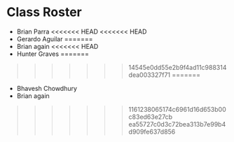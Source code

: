 # Class Roster
- Brian Parra
<<<<<<< HEAD
<<<<<<< HEAD
- Gerardo Aguilar
=======
- Brian again
<<<<<<< HEAD
- Hunter Graves
=======
>>>>>>> 14545e0dd55e2b9f4ad11c988314dea003327f71
=======
- Bhavesh Chowdhury
- Brian again

>>>>>>> 1161238065174c6961d16d653b00c83ed63e27cb
>>>>>>> ea55727c0d3c72bea313b7e99b4d909fe637d856
